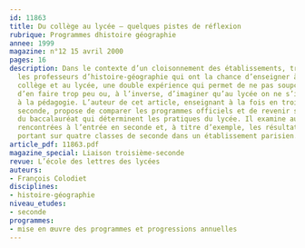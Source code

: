 ```yaml
---
id: 11863
title: Du collège au lycée – quelques pistes de réflexion
rubrique: Programmes dhistoire géographie
annee: 1999
magazine: n°12 15 avril 2000
pages: 16
description: Dans le contexte d’un cloisonnement des établissements, trop rares sont
  les professeurs d’histoire-géographie qui ont la chance d’enseigner à la fois au
  collège et au lycée, une double expérience qui permet de ne pas soupçonner le collège
  d’en faire trop peu ou, à l’inverse, d’imaginer qu’au lycée on ne s’intéresse plus
  à la pédagogie. L’auteur de cet article, enseignant à la fois en troisième et en
  seconde, propose de comparer les programmes officiels et de revenir sur les épreuves
  du baccalauréat qui déterminent les pratiques du lycée. Il examine aussi les difficultés
  rencontrées à l’entrée en seconde et, à titre d’exemple, les résultats d’une enquête
  portant sur quatre classes de seconde dans un établissement parisien.
article_pdf: 11863.pdf
magazine_special: Liaison troisième-seconde
revue: L’école des lettres des lycées
auteurs:
- François Colodiet
disciplines:
- histoire-géographie
niveau_etudes:
- seconde
programmes:
- mise en œuvre des programmes et progressions annuelles
---
```


